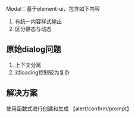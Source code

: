 Modal：基于element-ui，包含如下内容

1. 有统一内容样式输出
2. 区分静态与动态

## 原始dialog问题
1. 上下文分离
2. 对loading控制较为复杂


## 解决方案
使用函数式进行创建和生成 【alert/confirm/prompt】

